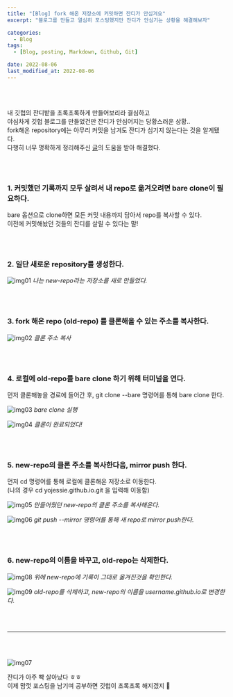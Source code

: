 ```yaml
---
title: "[Blog] fork 해온 저장소에 커밋하면 잔디가 안심겨요"
excerpt: "블로그를 만들고 열심히 포스팅했지만 잔디가 안심기는 상황을 해결해보자"

categories:
  - Blog
tags:
  - [Blog, posting, Markdown, Github, Git]

date: 2022-08-06
last_modified_at: 2022-08-06
---
```


<br>
<br>

내 깃헙의 잔디밭을 초록초록하게 만들어보리라 결심하고 <br>
야심차게 깃헙 블로그를 만들었건만 잔디가 안심어지는 당황스러운 상황.. <br>
fork해온 repository에는 아무리 커밋을 남겨도 잔디가 심기지 않는다는 것을 알게됐다.<br>
다행히 너무 명확하게 정리해주신 [글]의 도움을 받아 해결했다.

<br>
<br>

### 1. 커밋했던 기록까지 모두 살려서 내 repo로 옮겨오려면 bare clone이 필요하다.

bare 옵션으로 clone하면 모든 커밋 내용까지 담아서 repo를 복사할 수 있다.<br>
이전에 커밋해놨던 것들의 잔디를 살릴 수 있다는 말!

<br>
<br>

### 2. 일단 새로운 repository를 생성한다.

![img01](https://user-images.githubusercontent.com/81657811/183245580-a16e83a1-3015-4d0a-b1c6-d94a3d9dd8d5.png)
_나는 new-repo라는 저장소를 새로 만들었다._

<br>
<br>

### 3. fork 해온 repo (old-repo) 를 클론해올 수 있는 주소를 복사한다.

![img02](https://user-images.githubusercontent.com/81657811/183245708-53394c91-8499-4915-924e-6ed50b11fde8.png)
_클론 주소 복사_

<br>
<br>

### 4. 로컬에 old-repo를 bare clone 하기 위해 터미널을 연다.

먼저 클론해놓을 경로에 들어간 후, git clone --bare 명령어를 통해 bare clone 한다.

![img03](https://user-images.githubusercontent.com/81657811/183246109-9d748ff2-1ec5-40dd-a6ee-1fe2f55ae438.png)
_bare clone 실행_

![img04](https://user-images.githubusercontent.com/81657811/183246144-432b4f07-a424-4100-b84c-50439051bb97.png)
_클론이 완료되었다!_

<br>
<br>

### 5. new-repo의 클론 주소를 복사한다음, mirror push 한다.

먼저 cd 명령어를 통해 로컬에 클론해온 저장소로 이동한다.<br>
(나의 경우 cd yojessie.github.io.git 을 입력해 이동함)

![img05](https://user-images.githubusercontent.com/81657811/183246264-fd23dbf7-74fe-4aa2-ba14-5325794d3935.png)
_만들어뒀던 new-repo의 클론 주소를 복사해온다._

![img06](https://user-images.githubusercontent.com/81657811/183246267-32745b03-1e8f-4c52-a5e5-63d51a1572bd.png)
_git push --mirror 명령어를 통해 새 repo로 mirror push한다._

<br>
<br>

### 6. new-repo의 이름을 바꾸고, old-repo는 삭제한다.

![img08](https://user-images.githubusercontent.com/81657811/183246455-896b5508-5cbb-4190-b903-d25a3308add0.png)
_위에 new-repo에 기록이 그대로 옮겨진것을 확인한다._

![img09](https://user-images.githubusercontent.com/81657811/183246456-5698d294-fa45-4515-b8a9-0e6189608358.png)
_old-repo를 삭제하고, new-repo의 이름을 username.github.io로 변경한다._

<br>
<br>
<hr/>
<br>
<br>

![img07](https://user-images.githubusercontent.com/81657811/183246453-b75ccc26-331b-465f-9635-507a8d81c5e3.png)

잔디가 아주 빡 살아났다 ㅎㅎ<br>
이제 맘껏 포스팅을 남기며 공부하면 깃헙이 초록초록 해지겠지 🥳

[글]: https://soranhan.tistory.com/11
